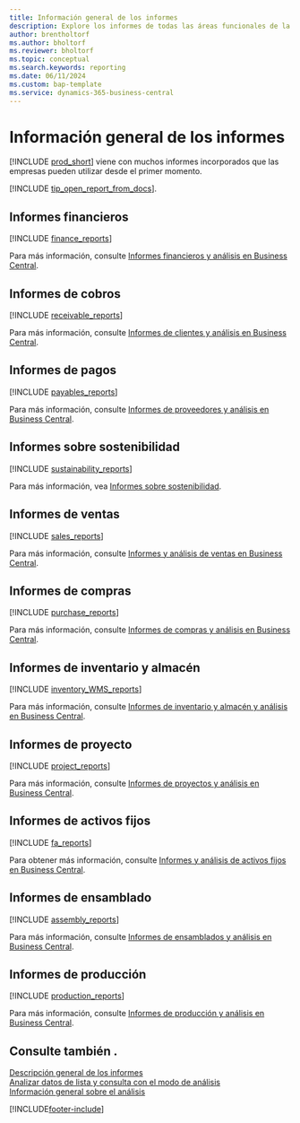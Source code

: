 ```yaml
---
title: Información general de los informes
description: Explore los informes de todas las áreas funcionales de la versión estándar de Business Central.
author: brentholtorf
ms.author: bholtorf
ms.reviewer: bholtorf
ms.topic: conceptual
ms.search.keywords: reporting
ms.date: 06/11/2024
ms.custom: bap-template
ms.service: dynamics-365-business-central
---
```

# Información general de los informes

[!INCLUDE [prod_short](includes/prod_short.md)] viene con muchos informes incorporados que las empresas pueden utilizar desde el primer momento.  

[!INCLUDE [tip_open_report_from_docs](includes/tip-open-report-from-docs.md)].

## Informes financieros

[!INCLUDE [finance_reports](includes/finance-reports-include.md)]

Para más información, consulte [Informes financieros y análisis en Business Central](finance-reports.md).

## Informes de cobros

[!INCLUDE [receivable_reports](includes/receivable-reports-include.md)]

Para más información, consulte [Informes de clientes y análisis en Business Central](receivables-reports.md).

## Informes de pagos

[!INCLUDE [payables_reports](includes/payables-reports-include.md)]

Para más información, consulte [Informes de proveedores y análisis en Business Central](payables-reports.md).

## Informes sobre sostenibilidad

[!INCLUDE [sustainability_reports](includes/sustainability-reports-include.md)]

Para más información, vea [Informes sobre sostenibilidad](sustainability-reports.md).

## Informes de ventas

[!INCLUDE [sales_reports](includes/sales-reports-include.md)]

Para más información, consulte [Informes y análisis de ventas en Business Central](sales-reports.md).

## Informes de compras

[!INCLUDE [purchase_reports](includes/purchase-reports-include.md)]

Para más información, consulte [Informes de compras y análisis en Business Central](purchase-reports.md).

## Informes de inventario y almacén

[!INCLUDE [inventory_WMS_reports](includes/inventory-WMS-reports-include.md)]

Para más información, consulte [Informes de inventario y almacén y análisis en Business Central](inventory-wms-reports.md).

## Informes de proyecto

[!INCLUDE [project_reports](includes/project-reports-include.md)]

Para más información, consulte [Informes de proyectos y análisis en Business Central](project-reports.md).

## Informes de activos fijos

[!INCLUDE [fa_reports](includes/fa-reports-include.md)]

Para obtener más información, consulte [Informes y análisis de activos fijos en Business Central](fa-reports.md).

## Informes de ensamblado

[!INCLUDE [assembly_reports](includes/assembly-reports-include.md)]

Para más información, consulte [Informes de ensamblados y análisis en Business Central](assembly-reports.md).

## Informes de producción

[!INCLUDE [production_reports](includes/production-reports-include.md)]

Para más información, consulte [Informes de producción y análisis en Business Central](production-reports.md).

## Consulte también .

[Descripción general de los informes](reports-use-reports.md)   
[Analizar datos de lista y consulta con el modo de análisis](analysis-mode.md)   
[Información general sobre el análisis](reports-bi-reporting.md)  

[!INCLUDE[footer-include](includes/footer-banner.md)]